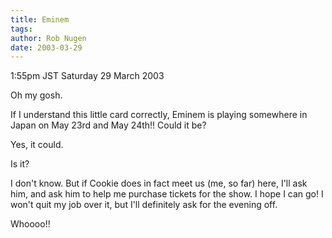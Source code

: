 ```yaml
---
title: Eminem
tags: 
author: Rob Nugen
date: 2003-03-29
---
```


<p class=date>1:55pm JST Saturday 29 March 2003</p>

<p>Oh my gosh.</p>

<p>If I understand this little card correctly, Eminem is playing
somewhere in Japan on May 23rd and May 24th!!  Could it be?</p>

<p>Yes, it could.</p>

<p>Is it?</p>

<p>I don't know.  But if Cookie does in fact meet us (me, so far)
here, I'll ask him, and ask him to help me purchase tickets for the
show.  I hope I can go!  I won't quit my job over it, but I'll
definitely ask for the evening off.</p>

<p>Whoooo!!</p>
